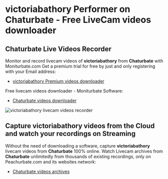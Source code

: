 # victoriabathory Performer on Chaturbate - Free LiveCam videos downloader

## Chaturbate Live Videos Recorder

Monitor and record livecam videos of **victoriabathory** from **Chaturbate** with Moniturbate.com
Get a premium trial for free by just and only registering with your Email address:
* [victoriabathory Premium videos downloader](https://moniturbate.com/request-demo-licence-key.html)

Free livecam videos downloader - Moniturbate Software:
* [Chaturbate videos downloader](https://moniturbate.com/moniturbate-download-software.html)

![victoriabathory livecam videos recorder](https://peachurnet.com/templates/moniturbate-software.png)


## Capture victoriabathory videos from the Cloud and watch your recordings on Streaming

Without the need of downloading a software, capture **victoriabathory** livecam videos from **Chaturbate** 100% online.
Watch Livecam archives from **Chaturbate** unlimitedly from thousands of existing recordings, only on Peachurbate.com and its websites network:
* [Chaturbate videos archives](https://peachurnet.com/)